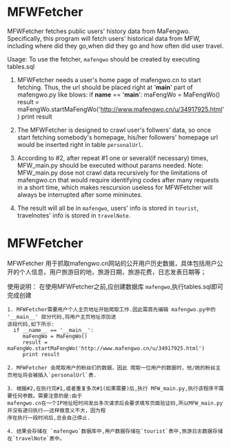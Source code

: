 MFWFetcher
==============
MFWFetcher fetches public users' history data from MaFengwo.
Specifically, this program will fetch users' historical data from MFW, including where did they go,when did they go and how often did user travel.

Usage:
   To use the fetcher, `mafengwo` should be created by executing tables.sql
   
   1. MFWFetcher needs a user's home page of mafengwo.cn to start fetching. Thus, the url should be placed right at '__main__' part of mafengwo.py like blows:
      if __name__ == '__main__':
         maFengWo = MaFengWo()
         result = maFengWo.startMaFengWo('http://www.mafengwo.cn/u/34917925.html')
         print result
  
   2. The MFWFetcher is designed to crawl user's follwers' data, so once start fetching somebody's homepage, his/her followers' homepage url would be inserted right in table `personalUrl`. 
   3. According to #2, after repeat #1 one or several(if necessary) times, MFW_main.py should be executed without params needed. Note: MFW_main.py dose not crawl data recursively for the limitations of mafengwo.cn that would require identifying codes after many requests in a short time, which makes rescursion useless for MFWFetcher will always be interrupted after some mininutes.

   4. The result will all be in `mafengwo`, users' info is stored in `tourist`, travelnotes' info is stored in `travelNote`.

MFWFetcher
==============
MFWFetcher 用于抓取mafengwo.cn网站的公开用户历史数据，具体包括用户公开的个人信息，用户旅游目的地，旅游日期，旅游花费，日志发表日期等；

使用说明：
    在使用MFWFetcher之前,应创建数据库 `mafengwo`,执行tables.sql即可完成创建
    
    1. MFWFetcher需要用户个人主页地址开始爬取工作.因此需首先编辑 mafengwo.py中的 '__main__' 部分代码,将用户主页地址添加进
    该段代码,如下所示:
      if __name__ == '__main__':
         maFengWo = MaFengWo()
         result = maFengWo.startMaFengWo('http://www.mafengwo.cn/u/34917925.html')
         print result
         
    2. MFWFetcher 会爬取用户的粉丝们的数据，因此 爬取一位用户的数据时，他/她的粉丝主页地址将会被插入`personalUrl`表.
    
    3. 根据#2,在执行完#1,或者重复多次#1(如果需要)后,执行 MFW_main.py,执行该程序不需要任何参数。需要注意的是:由于
    mafengwo.cn在一个IP地址短时间发出多次请求后会要求填写页面验证码,所以MFW_main.py并没有递归执行——这样做意义不大，因为程
    序在执行一段时间后,总会自己停止.
    
    4. 结果会存储在 `mafengwo`数据库中,用户数据存储在`tourist`表中,旅游日志数据存储在`travelNote`表中。
